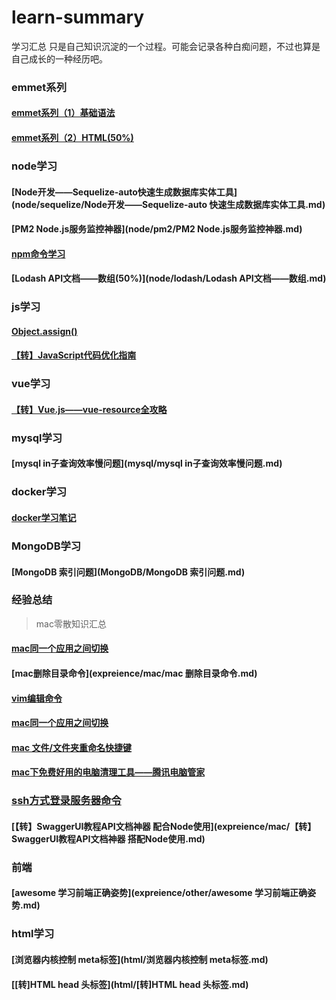 # learn-summary
学习汇总
只是自己知识沉淀的一个过程。可能会记录各种白痴问题，不过也算是自己成长的一种经历吧。

### emmet系列

#### [emmet系列（1）基础语法](tools/emmet/emmet系列（1）基础语法.md)

#### [emmet系列（2）HTML(50%)](tools/emmet/emmet系列（2）HTML.md)

### node学习

#### [Node开发——Sequelize-auto快速生成数据库实体工具](node/sequelize/Node开发——Sequelize-auto 快速生成数据库实体工具.md)

#### [PM2 Node.js服务监控神器](node/pm2/PM2 Node.js服务监控神器.md)

#### [npm命令学习](node/npm/npm命令学习.md)

#### [Lodash API文档——数组(50%)](node/lodash/Lodash API文档——数组.md)



### js学习

#### [Object.assign()](expreience/js/Object.assign().md)

#### [【转】JavaScript代码优化指南](js/【转】JavaScript代码优化指南.md)

### vue学习
#### [【转】Vue.js——vue-resource全攻略](vue/【转】Vue.js——vue-resource全攻略.md)



### mysql学习

#### [mysql in子查询效率慢问题](mysql/mysql in子查询效率慢问题.md)



### docker学习

#### [docker学习笔记](expreience/docker/docker学习笔记.md)



### MongoDB学习

#### [MongoDB 索引问题](MongoDB/MongoDB 索引问题.md)



### 经验总结

> mac零散知识汇总

#### [mac同一个应用之间切换](expreience/mac/mac同一个应用之间切换.md)
#### [mac删除目录命令](expreience/mac/mac 删除目录命令.md)
#### [vim编辑命令](expreience/mac/vim编辑命令.md)
#### [mac同一个应用之间切换](expreience/mac/mac同一个应用之间切换.md)

#### [mac 文件/文件夹重命名快捷键](expreience/mac/文件文件夹重命名快捷键.md)

#### [mac下免费好用的电脑清理工具——腾讯电脑管家](expreience/mac/mac下免费好用的电脑清理工具——腾讯电脑管家.md)

### [ssh方式登录服务器命令](expreience/mac/production/ssh方式登录服务器命令.md)

#### [【转】SwaggerUI教程API文档神器 配合Node使用](expreience/mac/【转】SwaggerUI教程API文档神器 搭配Node使用.md)

### 前端

#### [awesome 学习前端正确姿势](expreience/other/awesome 学习前端正确姿势.md)
### html学习

#### [浏览器内核控制 meta标签](html/浏览器内核控制 meta标签.md)

#### [[转]HTML head 头标签](html/[转]HTML head 头标签.md)